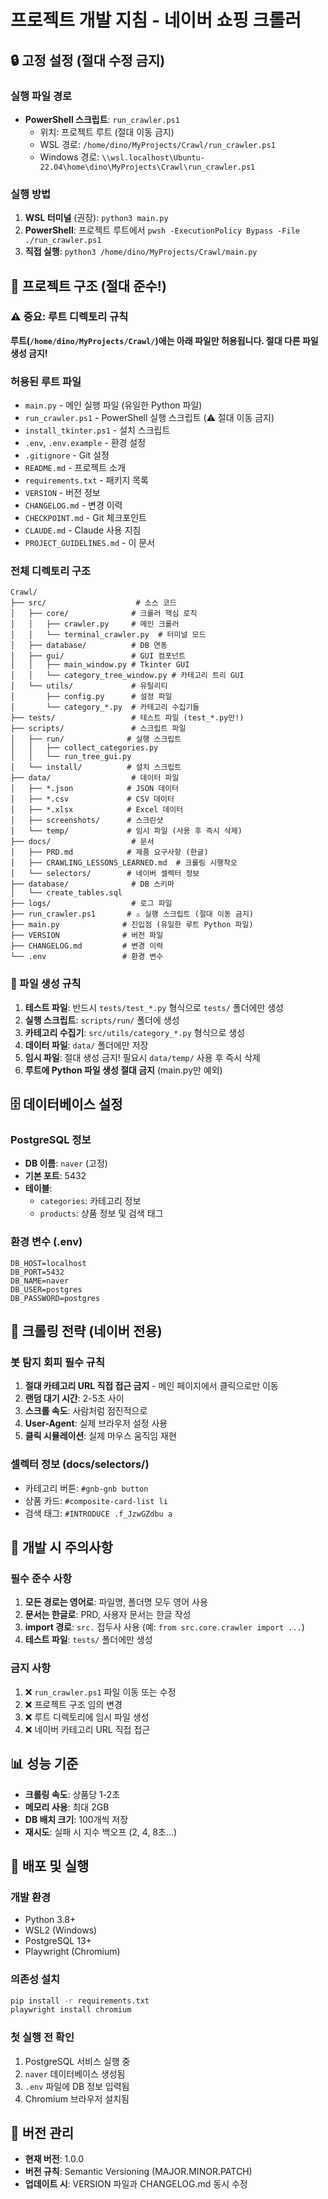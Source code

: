 # 프로젝트 개발 지침 - 네이버 쇼핑 크롤러

## 🔒 고정 설정 (절대 수정 금지)

### 실행 파일 경로
- **PowerShell 스크립트**: `run_crawler.ps1`
  - 위치: 프로젝트 루트 (절대 이동 금지)
  - WSL 경로: `/home/dino/MyProjects/Crawl/run_crawler.ps1`
  - Windows 경로: `\\wsl.localhost\Ubuntu-22.04\home\dino\MyProjects\Crawl\run_crawler.ps1`

### 실행 방법
1. **WSL 터미널** (권장): `python3 main.py`
2. **PowerShell**: 프로젝트 루트에서 `pwsh -ExecutionPolicy Bypass -File ./run_crawler.ps1`
3. **직접 실행**: `python3 /home/dino/MyProjects/Crawl/main.py`

## 📁 프로젝트 구조 (절대 준수!)

### ⚠️ 중요: 루트 디렉토리 규칙
**루트(`/home/dino/MyProjects/Crawl/`)에는 아래 파일만 허용됩니다. 절대 다른 파일 생성 금지!**

### 허용된 루트 파일
- `main.py` - 메인 실행 파일 (유일한 Python 파일)
- `run_crawler.ps1` - PowerShell 실행 스크립트 (⚠️ 절대 이동 금지)
- `install_tkinter.ps1` - 설치 스크립트
- `.env`, `.env.example` - 환경 설정
- `.gitignore` - Git 설정
- `README.md` - 프로젝트 소개
- `requirements.txt` - 패키지 목록
- `VERSION` - 버전 정보
- `CHANGELOG.md` - 변경 이력
- `CHECKPOINT.md` - Git 체크포인트
- `CLAUDE.md` - Claude 사용 지침
- `PROJECT_GUIDELINES.md` - 이 문서

### 전체 디렉토리 구조
```
Crawl/
├── src/                    # 소스 코드
│   ├── core/              # 크롤러 핵심 로직
│   │   ├── crawler.py     # 메인 크롤러
│   │   └── terminal_crawler.py  # 터미널 모드
│   ├── database/          # DB 연동
│   ├── gui/               # GUI 컴포넌트
│   │   ├── main_window.py # Tkinter GUI
│   │   └── category_tree_window.py # 카테고리 트리 GUI
│   └── utils/             # 유틸리티
│       ├── config.py      # 설정 파일
│       └── category_*.py  # 카테고리 수집기들
├── tests/                 # 테스트 파일 (test_*.py만!)
├── scripts/               # 스크립트 파일
│   ├── run/              # 실행 스크립트
│   │   ├── collect_categories.py
│   │   └── run_tree_gui.py
│   └── install/          # 설치 스크립트
├── data/                  # 데이터 파일
│   ├── *.json            # JSON 데이터
│   ├── *.csv             # CSV 데이터
│   ├── *.xlsx            # Excel 데이터
│   ├── screenshots/      # 스크린샷
│   └── temp/             # 임시 파일 (사용 후 즉시 삭제)
├── docs/                  # 문서
│   ├── PRD.md            # 제품 요구사항 (한글)
│   ├── CRAWLING_LESSONS_LEARNED.md  # 크롤링 시행착오
│   └── selectors/        # 네이버 셀렉터 정보
├── database/              # DB 스키마
│   └── create_tables.sql
├── logs/                  # 로그 파일
├── run_crawler.ps1       # ⚠️ 실행 스크립트 (절대 이동 금지)
├── main.py              # 진입점 (유일한 루트 Python 파일)
├── VERSION              # 버전 파일
├── CHANGELOG.md         # 변경 이력
└── .env                 # 환경 변수
```

### 📝 파일 생성 규칙
1. **테스트 파일**: 반드시 `tests/test_*.py` 형식으로 `tests/` 폴더에만 생성
2. **실행 스크립트**: `scripts/run/` 폴더에 생성
3. **카테고리 수집기**: `src/utils/category_*.py` 형식으로 생성
4. **데이터 파일**: `data/` 폴더에만 저장
5. **임시 파일**: 절대 생성 금지! 필요시 `data/temp/` 사용 후 즉시 삭제
6. **루트에 Python 파일 생성 절대 금지** (main.py만 예외)

## 🗄️ 데이터베이스 설정

### PostgreSQL 정보
- **DB 이름**: `naver` (고정)
- **기본 포트**: 5432
- **테이블**:
  - `categories`: 카테고리 정보
  - `products`: 상품 정보 및 검색 태그

### 환경 변수 (.env)
```env
DB_HOST=localhost
DB_PORT=5432
DB_NAME=naver
DB_USER=postgres
DB_PASSWORD=postgres
```

## 🤖 크롤링 전략 (네이버 전용)

### 봇 탐지 회피 필수 규칙
1. **절대 카테고리 URL 직접 접근 금지** - 메인 페이지에서 클릭으로만 이동
2. **랜덤 대기 시간**: 2-5초 사이
3. **스크롤 속도**: 사람처럼 점진적으로
4. **User-Agent**: 실제 브라우저 설정 사용
5. **클릭 시뮬레이션**: 실제 마우스 움직임 재현

### 셀렉터 정보 (docs/selectors/)
- 카테고리 버튼: `#gnb-gnb button`
- 상품 카드: `#composite-card-list li`
- 검색 태그: `#INTRODUCE .f_JzwGZdbu a`

## 🔧 개발 시 주의사항

### 필수 준수 사항
1. **모든 경로는 영어로**: 파일명, 폴더명 모두 영어 사용
2. **문서는 한글로**: PRD, 사용자 문서는 한글 작성
3. **import 경로**: `src.` 접두사 사용 (예: `from src.core.crawler import ...`)
4. **테스트 파일**: `tests/` 폴더에만 생성

### 금지 사항
1. ❌ `run_crawler.ps1` 파일 이동 또는 수정
2. ❌ 프로젝트 구조 임의 변경
3. ❌ 루트 디렉토리에 임시 파일 생성
4. ❌ 네이버 카테고리 URL 직접 접근

## 📊 성능 기준

- **크롤링 속도**: 상품당 1-2초
- **메모리 사용**: 최대 2GB
- **DB 배치 크기**: 100개씩 저장
- **재시도**: 실패 시 지수 백오프 (2, 4, 8초...)

## 🚀 배포 및 실행

### 개발 환경
- Python 3.8+
- WSL2 (Windows)
- PostgreSQL 13+
- Playwright (Chromium)

### 의존성 설치
```bash
pip install -r requirements.txt
playwright install chromium
```

### 첫 실행 전 확인
1. PostgreSQL 서비스 실행 중
2. `naver` 데이터베이스 생성됨
3. `.env` 파일에 DB 정보 입력됨
4. Chromium 브라우저 설치됨

## 📝 버전 관리

- **현재 버전**: 1.0.0
- **버전 규칙**: Semantic Versioning (MAJOR.MINOR.PATCH)
- **업데이트 시**: VERSION 파일과 CHANGELOG.md 동시 수정